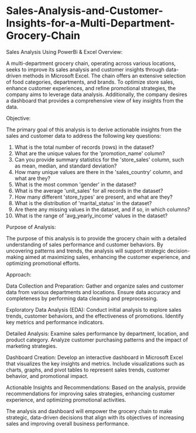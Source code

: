 # Sales-Analysis-and-Customer-Insights-for-a-Multi-Department-Grocery-Chain
Sales Analysis Using PowerBi &amp; Excel
Overview:

A multi-department grocery chain, operating across various locations, seeks to improve its sales analysis and customer insights through data-driven methods in Microsoft Excel. The chain offers an extensive selection of food categories, departments, and brands. To optimize store sales, enhance customer experiences, and refine promotional strategies, the company aims to leverage data analysis. Additionally, the company desires a dashboard that provides a comprehensive view of key insights from the data.

Objective:

The primary goal of this analysis is to derive actionable insights from the sales and customer data to address the following key questions:

1. What is the total number of records (rows) in the dataset?
2. What are the unique values for the 'promotion_name' column?
3. Can you provide summary statistics for the 'store_sales' column, such as mean, median, and standard deviation?
4. How many unique values are there in the 'sales_country' column, and what are they?
5. What is the most common 'gender' in the dataset?
6. What is the average 'unit_sales' for all records in the dataset?
7. How many different 'store_types' are present, and what are they?
8. What is the distribution of 'marital_status' in the dataset?
9. Are there any missing values in the dataset, and if so, in which columns?
10. What is the range of 'avg_yearly_income' values in the dataset?

Purpose of Analysis:

The purpose of this analysis is to provide the grocery chain with a detailed understanding of sales performance and customer behaviors. By uncovering patterns and trends, the analysis will support strategic decision-making aimed at maximizing sales, enhancing the customer experience, and optimizing promotional efforts.

Approach:

Data Collection and Preparation: Gather and organize sales and customer data from various departments and locations. Ensure data accuracy and completeness by performing data cleaning and preprocessing.

Exploratory Data Analysis (EDA): Conduct initial analysis to explore sales trends, customer behaviors, and the effectiveness of promotions. Identify key metrics and performance indicators.

Detailed Analysis: Examine sales performance by department, location, and product category. Analyze customer purchasing patterns and the impact of marketing strategies.

Dashboard Creation: Develop an interactive dashboard in Microsoft Excel that visualizes the key insights and metrics. Include visualizations such as charts, graphs, and pivot tables to represent sales trends, customer   behavior, and promotional impact.

Actionable Insights and Recommendations: Based on the analysis, provide recommendations for improving sales strategies, enhancing customer experience, and optimizing promotional activities.

The analysis and dashboard will empower the grocery chain to make strategic, data-driven decisions that align with its objectives of increasing sales and improving overall business performance.

